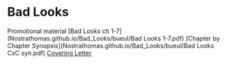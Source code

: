 # Bad Looks
Promotional material
[Bad Looks ch 1-7](Nostrathomas.github.io/Bad_Looks/bueul/Bad Looks 1-7.pdf)
[Chapter by Chapter Synopsis](Nostrathomas.github.io/Bad_Looks/bueul/Bad Looks CxC syn.pdf)
[Covering Letter](Nostrathomas0.github.io/synopsis/Covering)
